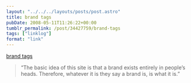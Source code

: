 ```yaml
---
layout: "../../../layouts/posts/post.astro"
title: brand tags
pubDate: 2008-05-11T11:26:22+00:00
tumblr_permalink: /post/34427759/brand-tags
tags: ["linklog"]
format: "link"
---
```


[brand tags][1]

> &ldquo;The basic idea of this site is that a brand exists entirely in people&rsquo;s heads. Therefore, whatever it is they say a brand is, is what it is.&rdquo;

[1]: http://www.brandtags.net/
